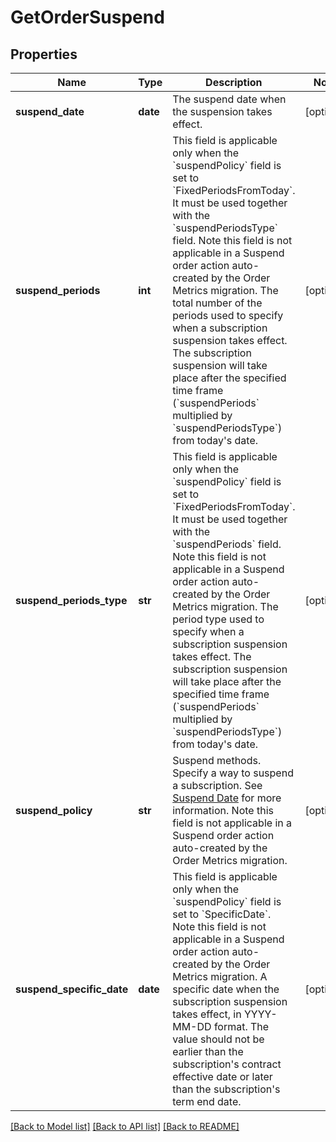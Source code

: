 # GetOrderSuspend

## Properties
Name | Type | Description | Notes
------------ | ------------- | ------------- | -------------
**suspend_date** | **date** | The suspend date when the suspension takes effect.   | [optional] 
**suspend_periods** | **int** | This field is applicable only when the &#x60;suspendPolicy&#x60; field is set to &#x60;FixedPeriodsFromToday&#x60;. It must be used together with the &#x60;suspendPeriodsType&#x60; field. Note this field is not applicable in a Suspend order action auto-created by the Order Metrics migration.  The total number of the periods used to specify when a subscription suspension takes effect. The subscription suspension will take place after the specified time frame (&#x60;suspendPeriods&#x60; multiplied by &#x60;suspendPeriodsType&#x60;) from today&#x27;s date.   | [optional] 
**suspend_periods_type** | **str** | This field is applicable only when the &#x60;suspendPolicy&#x60; field is set to &#x60;FixedPeriodsFromToday&#x60;. It must be used together with the &#x60;suspendPeriods&#x60; field. Note this field is not applicable in a Suspend order action auto-created by the Order Metrics migration.  The period type used to specify when a subscription suspension takes effect. The subscription suspension will take place after the specified time frame (&#x60;suspendPeriods&#x60; multiplied by &#x60;suspendPeriodsType&#x60;) from today&#x27;s date.   | [optional] 
**suspend_policy** | **str** | Suspend methods. Specify a way to suspend a subscription. See [Suspend Date](https://knowledgecenter.zuora.com/BC_Subscription_Management/Subscriptions/Suspend_a_Subscription#Suspend_Date) for more information. Note this field is not applicable in a Suspend order action auto-created by the Order Metrics migration.  | [optional] 
**suspend_specific_date** | **date** | This field is applicable only when the &#x60;suspendPolicy&#x60; field is set to &#x60;SpecificDate&#x60;. Note this field is not applicable in a Suspend order action auto-created by the Order Metrics migration.  A specific date when the subscription suspension takes effect, in YYYY-MM-DD format. The value should not be earlier than the subscription&#x27;s contract effective date or later than the subscription&#x27;s term end date.  | [optional] 

[[Back to Model list]](../README.md#documentation-for-models) [[Back to API list]](../README.md#documentation-for-api-endpoints) [[Back to README]](../README.md)

